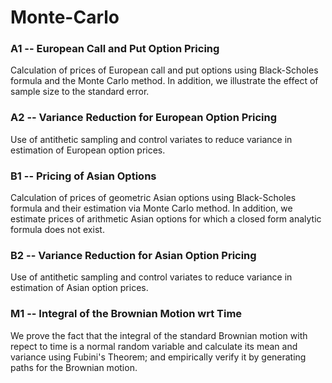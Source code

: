 # Monte-Carlo

### A1 -- European Call and Put Option Pricing
Calculation of prices of European call and put options using Black-Scholes formula and the Monte Carlo method. In addition, we illustrate the effect of
sample size to the standard error.

### A2 -- Variance Reduction for European Option Pricing
Use of antithetic sampling and control variates to reduce variance in estimation of European option prices.

### B1 -- Pricing of Asian Options
Calculation of prices of geometric Asian options using Black-Scholes formula and their estimation via Monte Carlo method. In addition, we estimate
prices of arithmetic Asian options for which a closed form analytic formula does not exist.

### B2 -- Variance Reduction for Asian Option Pricing
Use of antithetic sampling and control variates to reduce variance in estimation of Asian option prices.

### M1 -- Integral of the Brownian Motion wrt Time
We prove the fact that the integral of the standard Brownian motion with repect to time is a normal random variable and calculate its mean and variance using 
Fubini's Theorem; and empirically verify it by generating paths for the Brownian motion.